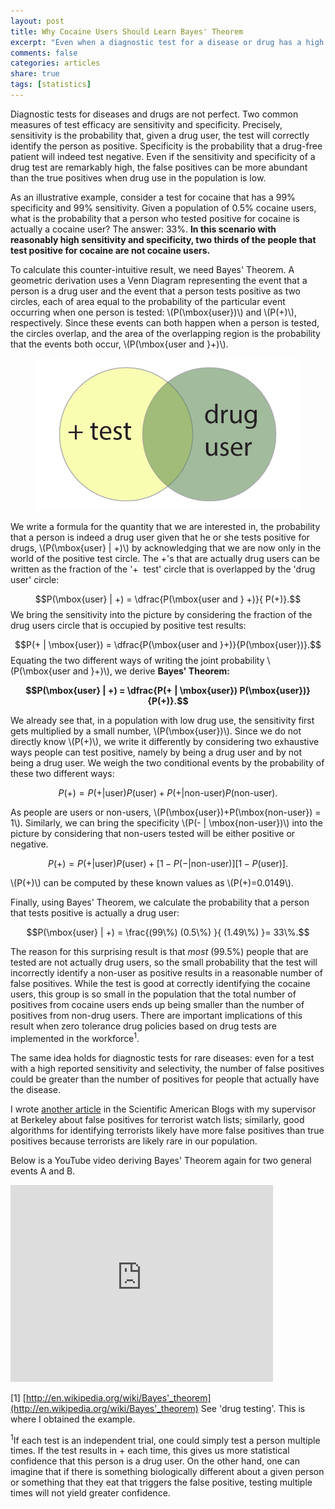 ```yaml
---
layout: post
title: Why Cocaine Users Should Learn Bayes' Theorem
excerpt: "Even when a diagnostic test for a disease or drug has a high accuracy, the false positives can outnumber the false negatives when the incidence of the disease or drug use is low."
comments: false
categories: articles
share: true
tags: [statistics]
---
```


Diagnostic tests for diseases and drugs are not perfect. Two common measures of test efficacy are sensitivity and specificity. Precisely, sensitivity is the probability that, given a drug user, the test will correctly identify the person as positive. Specificity is the probability that a drug-free patient will indeed test negative. Even if the sensitivity and specificity of a drug test are remarkably high, the false positives can be more abundant than the true positives when drug use in the population is low.

As an illustrative example, consider a test for cocaine that has a 99% specificity and 99% sensitivity. Given a population of 0.5% cocaine users, what is the probability that a person who tested positive for cocaine is actually a cocaine user? The answer: 33%. **In this scenario with reasonably high sensitivity and specificity, two thirds of the people that test positive for cocaine are not cocaine users.**

To calculate this counter-intuitive result, we need Bayes' Theorem. A geometric derivation uses a Venn Diagram representing the event that a person is a drug user and the event that a person tests positive as two circles, each of area equal to the probability of the particular event occurring when one person is tested: \\(P(\mbox{user})\\) and \\(P(+)\\), respectively. Since these events can both happen when a person is tested, the circles overlap, and the area of the overlapping region is the probability that the events both occur, \\(P(\mbox{user and }+)\\).

<figure>
	<img src="/images/Bayes.png" alt="image">
</figure>

We write a formula for the quantity that we are interested in, the probability that a person is indeed a drug user given that he or she tests positive for drugs, \\(P(\mbox{user} | +)\\) by acknowledging that we are now only in the world of the positive test circle. The +'s that are actually drug users can be written as the fraction of the '+  test' circle that is overlapped by the 'drug user' circle:

$$P(\mbox{user} | +) = \dfrac{P(\mbox{user and } +)}{ P(+)}.$$
We bring the sensitivity into the picture by considering the fraction of the drug users circle that is occupied by positive test results:

$$P(+ | \mbox{user}) = \dfrac{P(\mbox{user and }+)}{P(\mbox{user})}.$$
Equating the two different ways of writing the joint probability \\(P(\mbox{user and }+)\\), we derive **Bayes' Theorem:**

**$$P(\mbox{user} | +) = \dfrac{P(+ | \mbox{user}) P(\mbox{user})}{P(+)}.$$**

We already see that, in a population with low drug use, the sensitivity first gets multiplied by a small number, \\(P(\mbox{user})\\). Since we do not directly know \\(P(+)\\), we write it differently by considering two exhaustive ways people can test positive, namely by being a drug user and by not being a drug user. We weigh the two conditional events by the probability of these two different ways:

$$P(+) = P(+ | \mbox{user}) P(\mbox{user}) + P(+ | \mbox{non-user}) P(\mbox{non-user}). $$

As people are users or non-users, \\(P(\mbox{user})+P(\mbox{non-user}) = 1\\). Similarly, we can bring the specificity \\(P(- | \mbox{non-user})\\) into the picture by considering that non-users tested will be either positive or negative.

$$P(+)= P(+ | \mbox{user}) P(\mbox{user}) + [1 - P(- | \mbox{non-user})] [1-P(\mbox{user})].$$

\\(P(+)\\) can be computed by these known values as \\(P(+)=0.0149\\).

Finally, using Bayes' Theorem, we calculate the probability that a person that tests positive is actually a drug user:

$$P(\mbox{user} | +) = \frac{(99\%) (0.5\%) }{ (1.49\%) }= 33\%.$$

The reason for this surprising result is that *most* (99.5%) people that are tested are not actually drug users, so the small probability that the test will incorrectly identify a non-user as positive results in a reasonable number of false positives. While the test is good at correctly identifying the cocaine users, this group is so small in the population that the total number of positives from cocaine users ends up being smaller than the number of positives from non-drug users. There are important implications of this result when zero tolerance drug policies based on drug tests are implemented in the workforce<sup>1</sup>.

The same idea holds for diagnostic tests for rare diseases: even for a test with a high reported sensitivity and selectivity, the number of false positives could be greater than the number of positives for people that actually have the disease.

I wrote [another article](http://blogs.scientificamerican.com/guest-blog/2013/09/22/viagra-ads-and-nsa-watch-lists-smoke-but-usually-no-fire/) in the Scientific American Blogs with my supervisor at Berkeley about false positives for terrorist watch lists; similarly, good algorithms for identifying terrorists likely have more false positives than true positives because terrorists are likely rare in our population.

Below is a YouTube video deriving Bayes' Theorem again for two general events A and B.

<iframe width="420" height="315" src="https://www.youtube.com/embed/xVTogEEVmBA" frameborder="0" allowfullscreen></iframe>

[1] [http://en.wikipedia.org/wiki/Bayes'_theorem](http://en.wikipedia.org/wiki/Bayes'_theorem) See 'drug testing'. This is where I obtained the example.

<sup>1</sup>If each test is an independent trial, one could simply test a person multiple times. If the test results in + each time, this gives us more statistical confidence that this person is a drug user. On the other hand, one can imagine that if there is something biologically different about a given person or something that they eat that triggers the false positive, testing multiple times will not yield greater confidence.
